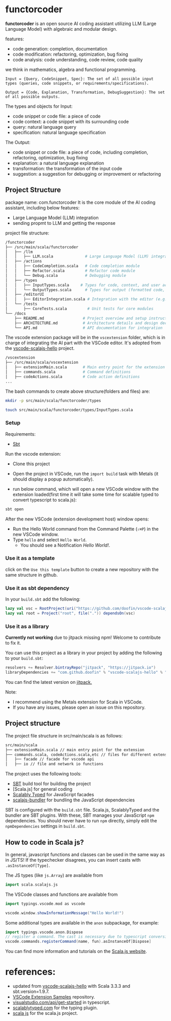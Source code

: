 # functorcoder
 **functorcoder** is an open source AI coding assistant utilizing LLM (Large Language Model) with algebraic and modular design.

features:
- code generation: completion, documentation
- code modification: refactoring, optimization, bug fixing
- code analysis: code understanding, code review, code quality

we think in mathematics, algebra and functional programming.

    Input = {Query, CodeSnippet, Spec}: The set of all possible input types (queries, code snippets, or requirements/specifications).

    Output = {Code, Explanation, Transformation, DebugSuggestion}: The set of all possible outputs.

The types and objects for Input:
- code snippet or code file: a piece of code
- code context: a code snippet with its surrounding code
- query: natural language query 
- specification: natural language specification

The Output:
- code snippet or code file: a piece of code, including completion, refactoring, optimization, bug fixing
- explanation: a natural language explanation
- transformation: the transformation of the input code
- suggestion: a suggestion for debugging or improvement or refactoring


## Project Structure
package name: com.functorcoder
It is the core module of the AI coding assistant, including below features:
- Large Language Model (LLM) integration
- sending propmt to LLM and getting the response


project file structure:
```bash
/functorcoder
├── /src/main/scala/functorcoder
│   ├── /llm
│   │   ├── LLM.scala              # Large Language Model (LLM) integration
│   ├── /actions
│   │   ├── CodeCompletion.scala   # Code completion module
│   │   ├── Refactor.scala         # Refactor code module
│   │   └── Debug.scala            # Debugging module
│   ├── /types
│   │   ├── InputTypes.scala     # Types for code, context, and user actions
│   │   └── OutputTypes.scala      # Types for output (formatted code, suggestions)
│   ├── /editorUI
│   │   ├── EditorIntegration.scala # Integration with the editor (e.g., VSCode)
│   └── /tests
│       ├── CoreTests.scala         # Unit tests for core modules
└── /docs
    ├── README.md                 # Project overview and setup instructions
    ├── ARCHITECTURE.md           # Architecture details and design decisions
    └── API.md                    # API documentation for integration
```

The vscode extension package will be in the `vscextension` folder, which is in charge of integrating the AI part with the VSCode editor. It's adopted from the [vscode-scalajs-hello](https://github.com/doofin/vscode-scalajs-hello) project.

```bash
/vscextension
├── /src/main/scala/vscextension
│   ├── extensionMain.scala       # Main entry point for the extension
│   ├── commands.scala            # Command definitions
│   ├── codeActions.scala         # Code action definitions
...
```


The bash commands to create above structure(folders and files) are:
```bash
mkdir -p src/main/scala/functorcoder/types

touch src/main/scala/functorcoder/types/InputTypes.scala
```

### Setup
Requirements:
 - [Sbt](https://www.scala-sbt.org/download.html)


Run the vscode extension:
* Clone this project
* Open the project in VSCode, run the `import build` task with Metals (it should display a popup automatically).

* run below command, which will open a new VSCode window with the extension loaded(first time it will take some time for scalable typed to convert typescript to scala.js):
```bash
sbt open
```

After the new VSCode (extension development host) window opens:
* Run the Hello World command from the Command Palette (`⇧⌘P`) in the new VSCode window.
* Type `hello` and select `Hello World`.
  * You should see a Notification _Hello World!_.


### Use it as a template
click on the `Use this template` button to create a new repository with the same structure in github.

### Use it as sbt dependency
In your `build.sbt` add the following:
```scala
lazy val vsc = RootProject(uri("https://github.com/doofin/vscode-scalajs-hello.git")) 
lazy val root = Project("root", file(".")) dependsOn(vsc)
```

### Use it as a library
**Currently not working** due to jitpack missing npm! Welcome to contribute to fix it.

You can use this project as a library in your project by adding the following to your `build.sbt`:
```scala
resolvers += Resolver.bintrayRepo("jitpack", "https://jitpack.io")
libraryDependencies += "com.github.doofin" % "vscode-scalajs-hello" % "master-SNAPSHOT" // might be wrong
```

You can find the latest version on
[jitpack.](https://jitpack.io/#doofin/vscode-scalajs-hello)

Note: 
 - I recommend using the Metals extension for Scala in VSCode.
 - If you have any issues, please open an issue on this repository.

## Project structure
The project file structure in src/main/scala is as follows:
```bash
src/main/scala
├── extensionMain.scala // main entry point for the extension
├── commands.scala, codeActions.scala,etc // files for different extension features
│   ├── facade // facade for vscode api
│   ├── io // file and network io functions
```


The project uses the following tools:
* [SBT] build tool for building the project
* [Scala.js] for general coding
* [Scalably Typed] for JavaScript facades
* [scalajs-bundler] for bundling the JavaScript dependencies

SBT is configured with the `build.sbt` file. Scala.js, ScalablyTyped and the bundler are SBT plugins. With these, SBT manages your JavaScript `npm` dependencies. You should never have to run `npm` directly, simply edit the `npmDependencies` settings in `build.sbt`.

[accessible-scala]: https://marketplace.visualstudio.com/items?itemName=scala-center.accessible-scala
[helloworld-minimal-sample]: https://github.com/Microsoft/vscode-extension-samples/tree/master/helloworld-minimal-sample
[Scalably Typed]: https://github.com/ScalablyTyped/Converter
[SBT]: https://www.scala-sbt.org
[ScalaJS]: http://www.scala-js.org
[scalajs-bundler]: https://github.com/scalacenter/scalajs-bundler

## How to code in Scala js?

In general, javascript functions and classes can be used in the same way as in JS/TS!
If the typechecker disagrees, you can insert casts with `.asInstanceOf[Type]`.

The JS types (like `js.Array`) are available from
```scala
import scala.scalajs.js
```

The VSCode classes and functions are available from
```scala
import typings.vscode.mod as vscode

vscode.window.showInformationMessage("Hello World!")
```

Some additional types are available in the `anon` subpackage, for example:
```scala
import typings.vscode.anon.Dispose
// register a command. The cast is necessary due to typescript conversion limitations.
vscode.commands.registerCommand(name, fun).asInstanceOf[Dispose]
```

You can find more information and tutorials on the [Scala.js website](https://www.scala-js.org/).

# references:
 - updated from [vscode-scalajs-hello](https://github.com/pme123/vscode-scalajs-hello) with Scala 3.3.3 and sbt.version=1.9.7.
 - [VSCode Extension Samples](https://github.com/microsoft/vscode-extension-samples) repository.
 - [visualstudio.com/api/get-started](https://code.visualstudio.com/api/get-started/your-first-extension) in typescript.
 - [scalablytyped.com](https://scalablytyped.org/docs/plugin) for the typing plugin.
 - [scala js](https://www.scala-js.org/doc/project/) for the scala.js project.
